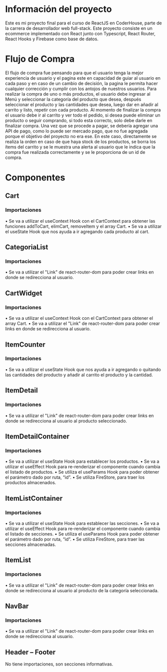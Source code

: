 # Información del proyecto
Este es mi proyecto final para el curso de ReactJS en CoderHouse, parte de la carrera de desarrollador web full-stack.
Este proyecto consiste en un ecommerce implementado con React junto con Typescript, React Router, React Hooks y Firebase como base de datos. 
 
 
 
# Flujo de Compra
El flujo de compra fue pensando para que el usuario tenga la mejor experiencia de usuario y el pagina este en capacidad de guiar al usuario en cada paso y en caso de un cambio de decisión, la pagina le permita hacer cualquier corrección y cumplir con los antojos de nuestros usuarios.
Para realizar la compra de uno o más productos, el usuario debe ingresar al Menú y seleccionar la categoría del producto que desea, después seleccionar el producto y las cantidades que desea, luego dar en añadir al carrito y listo, repetir con cada producto.
Al momento de finalizar la compra el usuario debe ir al carrito y ver todo el pedido, si desea puede eliminar un producto o seguir comprando, si todo esta correcto, solo debe darle en finalizar compra.
Una vez que se procede a pagar, se debería agregar una API de pago, como lo puede ser mercado pago, que no fue agregada porque el objetivo del proyecto no era ese. En este caso, directamente se realiza la orden en caso de que haya stock de los productos, se borra los ítems del carrito y se le muestra una alerta al usuario que le indica que la compra fue realizada correctamente y se le proporciona de un id de compra.
# Componentes
## Cart
### Importaciones
•	Se va a utilizar el useContext Hook con el CartContext para obtener las funciones addToCart, elimCart, removeItem y el array Cart.
•	Se va a utilizar el useState Hook que nos ayuda a ir agregando cada producto al cart.
## CategoriaList
### Importaciones
•	Se va a utilizar el "Link" de react-router-dom para poder crear links en donde se redirecciona al usuario.
## CartWidget
### Importaciones
•	Se va a utilizar el useContext Hook con el CartContext para obtener el array Cart.
•	Se va a utilizar el "Link" de react-router-dom para poder crear links en donde se redirecciona al usuario.
## ItemCounter
### Importaciones
•	Se va a utilizar el useState Hook que nos ayuda a ir agregando o quitando las cantidades del producto y añadir al carrito el producto y la cantidad.
## ItemDetail
### Importaciones
•	Se va a utilizar el "Link" de react-router-dom para poder crear links en donde se redirecciona al usuario al producto seleccionado.
## ItemDetailContainer
### Importaciones
•	Se va a utilizar el useState Hook para establecer los productos.
•	Se va a utilizar el useEffect Hook para re-renderizar el componente cuando cambia el listado de productos.
•	Se utiliza el useParams Hook para poder obtener el parámetro dado por ruta, “id”.
•	Se utiliza FireStore, para traer los productos almacenados.
## ItemListContainer
### Importaciones
•	Se va a utilizar el useState Hook para establecer las secciones.
•	Se va a utilizar el useEffect Hook para re-renderizar el componente cuando cambia el listado de secciones.
•	Se utiliza el useParams Hook para poder obtener el parámetro dado por ruta, “id”.
•	Se utiliza FireStore, para traer las secciones almacenadas.
## ItemList
### Importaciones
•	Se va a utilizar el "Link" de react-router-dom para poder crear links en donde se redirecciona al usuario al producto de la categoría seleccionada.
## NavBar
### Importaciones
•	Se va a utilizar el "Link" de react-router-dom para poder crear links en donde se redirecciona al usuario.

## Header – Footer
No tiene importaciones, son secciones informativas.

